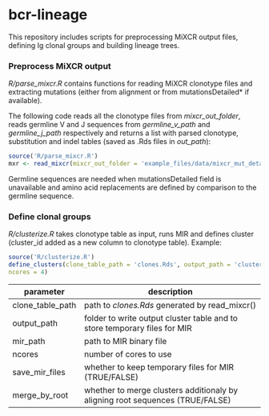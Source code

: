 # bcr-lineage
This repository includes scripts for preprocessing MiXCR output files, defining Ig clonal groups and building lineage trees.

### Preprocess MiXCR output
*R/parse_mixcr.R* contains functions for reading MiXCR clonotype files and extracting mutations (either from alignment or from mutationsDetailed* if available).

The following code reads all the clonotype files from *mixcr_out_folder*, reads germline V and J sequences from *germline_v_path* and *germline_j_path* respectively and returns a list with parsed clonotype, substitution and indel tables (saved as .Rds files in *out_path*):
```R
source('R/parse_mixcr.R')
mxr <- read_mixcr(mixcr_out_folder = 'example_files/data/mixcr_mut_detailed/', out_path = 'example_files/out', germline_v_path = 'example_files/germline/germline_ighv.csv', germline_j_path = 'example_files/germline/germline_ighj.csv', ncores = 2)
```
Germline sequences are needed when mutationsDetailed field is unavailable and amino acid replacements are defined by comparison to the germline sequence.

### Define clonal groups
*R/clusterize.R* takes clonotype table as input, runs MIR and defines cluster (cluster_id added as a new column to clonotype table). Example:
```R
source('R/clusterize.R')
define_clusters(clone_table_path = 'clones.Rds', output_path = 'clusters', mir_path = '../',
ncores = 4)
```

parameter       | description
----------------|-------------
clone_table_path | path to *clones.Rds* generated by read_mixcr()
output_path | folder to write output cluster table and to store temporary files for MIR
mir_path | path to MIR binary file
ncores | number of cores to use
save_mir_files | whether to keep temporary files for MIR (TRUE/FALSE)
merge_by_root | whether to merge clusters additionaly by aligning root sequences (TRUE/FALSE)





